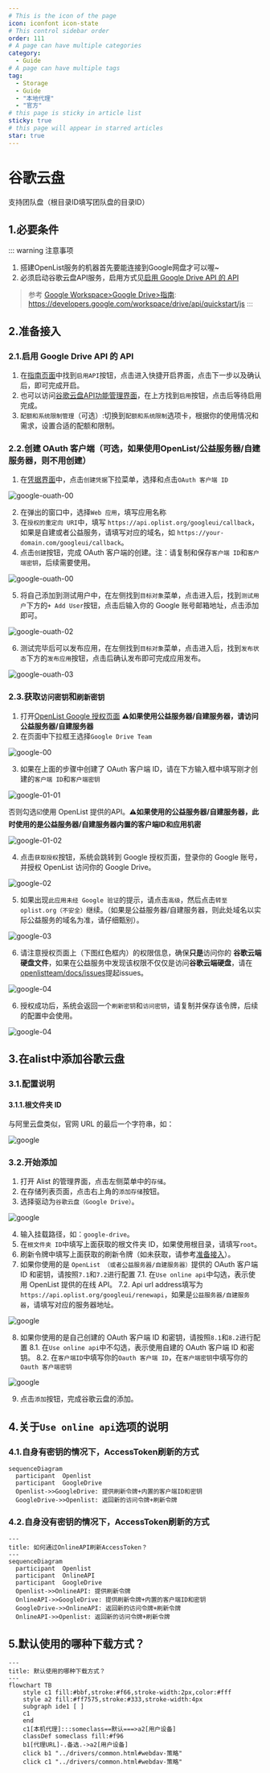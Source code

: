 ```yaml
---
# This is the icon of the page
icon: iconfont icon-state
# This control sidebar order
order: 111
# A page can have multiple categories
category:
  - Guide
# A page can have multiple tags
tag:
  - Storage
  - Guide
  - "本地代理"
  - "官方"
# this page is sticky in article list
sticky: true
# this page will appear in starred articles
star: true
---
```


# 谷歌云盘
支持团队盘（根目录ID填写团队盘的目录ID）
## 1.必要条件
::: warning 注意事项

1. 搭建OpenList服务的机器首先要能连接到Google网盘才可以喔~
2. 必须启动谷歌云盘API服务，启用方式见[启用 Google Drive API 的 API](#启用-google-drive-api-的-api)
> 参考 [Google Workspace>Google Drive>指南](https://developers.google.com/workspace/drive/api/quickstart/js): https://developers.google.com/workspace/drive/api/quickstart/js
:::

## 2.准备接入
### 2.1.启用 Google Drive API 的 API
1. 在[指南页面](https://developers.google.com/workspace/drive/api/quickstart/js)中找到`启用API`按钮，点击进入快捷开启界面，点击下一步以及确认后，即可完成开启。
2. 也可以访问[谷歌云盘API功能管理界面](https://console.cloud.google.com/apis/library/drive.googleapis.com)，在上方找到`启用`按钮，点击后等待启用完成。
3. `配额和系统限制管理`（可选）:切换到`配额和系统限制`选项卡，根据你的使用情况和需求，设置合适的配额和限制。

### 2.2.创建 OAuth 客户端（可选，如果使用OpenList/公益服务器/自建服务器，则不用创建）
1. 在[凭据界面](https://console.cloud.google.com/apis/credentials?hl=zh-cn)中，点击`创建凭据`下拉菜单，选择和点击`OAuth 客户端 ID`

![google-ouath-00](/img/drivers/google/google-ouath-00.png)

2. 在弹出的窗口中，选择`Web 应用`，填写应用名称
3. 在`授权的重定向 URI`中，填写 `https://api.oplist.org/googleui/callback`，如果是自建或者公益服务，请填写对应的域名，如 `https://your-domain.com/googleui/callback`。
4. 点击`创建`按钮，完成 OAuth 客户端的创建。注：请复制和保存`客户端 ID`和`客户端密钥`，后续需要使用。

![google-ouath-00](/img/drivers/google/google-ouath-01.png)

5. 将自己添加到测试用户中，在左侧找到`目标对象`菜单，点击进入后，找到`测试用户`下方的`+ Add User`按钮，点击后输入你的 Google 账号邮箱地址，点击添加即可。

![google-ouath-02](/img/drivers/google/google-ouath-02.png)

6. 测试完毕后可以发布应用，在左侧找到`目标对象`菜单，点击进入后，找到`发布状态`下方的`发布应用`按钮，点击后确认发布即可完成应用发布。

![google-ouath-03](/img/drivers/google/google-ouath-03.png)

### 2.3.获取`访问密钥`和`刷新密钥`
1. 打开[OpenList Google 授权页面](https://api.oplist.org/) **⚠️如果使用公益服务器/自建服务器，请访问公益服务器/自建服务器**
2. 在页面中下拉框王选择`Google Drive Team`

![google-00](/img/drivers/google/google-00.png)

3. 如果在上面的步骤中创建了 OAuth 客户端 ID，请在下方输入框中填写刚才创建的`客户端 ID`和`客户端密钥`

![google-01-01](/img/drivers/google/google-01-01.png)

否则勾选☑️使用 OpenList 提供的API。**⚠️如果使用的公益服务器/自建服务器，此时使用的是公益服务器/自建服务器内置的客户端ID和应用机密**

![google-01-02](/img/drivers/google/google-01-02.png)

4. 点击`获取授权`按钮，系统会跳转到 Google 授权页面，登录你的 Google 账号，并授权 OpenList 访问你的 Google Drive。

![google-02](/img/drivers/google/google-02.png)

5. 如果出现`此应用未经 Google 验证`的提示，请点击`高级`，然后点击`转至oplist.org（不安全）`继续。（如果是公益服务器/自建服务器，则此处域名以实际公益服务的域名为准，请仔细甄别）。

![google-03](/img/drivers/google/google-03.png)


6. 请注意授权页面上（下图红色框内）的权限信息，确保**只是**访问你的 **谷歌云端硬盘文件**，如果在公益服务中发现该权限不仅仅是访问**谷歌云端硬盘**，请在[openlistteam/docs/issues](https://github.com/openlistteam/docs/issues)提起issues。

![google-04](/img/drivers/google/google-04.png)

6. 授权成功后，系统会返回一个`刷新密钥`和`访问密钥`，请复制并保存该令牌，后续的配置中会使用。

![google-04](/img/drivers/google/google-05.png)


## 3.在alist中添加谷歌云盘

### 3.1.配置说明
#### 3.1.1.**根文件夹 ID**

与阿里云盘类似，官网 URL 的最后一个字符串，如：

![google](/img/drivers/google/googledrive-dir.png)

### 3.2.开始添加
1. 打开 Alist 的管理界面，点击左侧菜单中的`存储`。
2. 在存储列表页面，点击右上角的`添加存储`按钮。
3. 选择驱动为`谷歌云盘（Google Drive）`。

![google](/img/drivers/google/google-06.png)

4. 输入挂载路径，如：`google-drive`。
5. 在`根文件夹 ID`中填写上面获取的根文件夹 ID，如果使用根目录，请填写`root`。
6. 刷新令牌中填写上面获取的刷新令牌（如未获取，请参考[准备接入](#2准备接入)）。
7. 如果你使用的是 `OpenList （或者公益服务器/自建服务器）`提供的 OAuth 客户端 ID 和密钥，请按照`7.1`和`7.2`进行配置
  7.1. 在`Use online api`中勾选，表示使用 OpenList 提供的在线 API。
  7.2. Api url address填写为 `https://api.oplist.org/googleui/renewapi`，如果是`公益服务器/自建服务器`，请填写对应的服务器地址。

![google](/img/drivers/google/google-07.png) 

8. 如果你使用的是自己创建的 OAuth 客户端 ID 和密钥，请按照`8.1`和`8.2`进行配置
  8.1. 在`Use online api`中不勾选，表示使用自建的 OAuth 客户端 ID 和密钥。
  8.2. 在`客户端ID`中填写你的`Oauth 客户端 ID`，在`客户端密钥`中填写你的`Oauth 客户端密钥`

![google](/img/drivers/google/google-08.png) 

9. 点击`添加`按钮，完成谷歌云盘的添加。


## 4.关于`Use online api`选项的说明
### 4.1.自身有密钥的情况下，AccessToken刷新的方式
```mermaid
sequenceDiagram
  participant  Openlist
  participant  GoogleDrive
  Openlist->>GoogleDrive: 提供刷新令牌+内置的客户端ID和密钥
  GoogleDrive->>Openlist: 返回新的访问令牌+刷新令牌

```
### 4.2.自身没有密钥的情况下，AccessToken刷新的方式
```mermaid
---
title: 如何通过OnlineAPI刷新AccessToken？
---
sequenceDiagram
  participant  Openlist
  participant  OnlineAPI
  participant  GoogleDrive
  Openlist->>OnlineAPI: 提供刷新令牌
  OnlineAPI->>GoogleDrive: 提供刷新令牌+内置的客户端ID和密钥
  GoogleDrive->>OnlineAPI: 返回新的访问令牌+刷新令牌
  OnlineAPI->>Openlist: 返回新的访问令牌+刷新令牌
```
## 5.默认使用的哪种下载方式？
```mermaid
---
title: 默认使用的哪种下载方式？
---
flowchart TB
    style c1 fill:#bbf,stroke:#f66,stroke-width:2px,color:#fff
    style a2 fill:#ff7575,stroke:#333,stroke-width:4px
    subgraph ide1 [ ]
    c1
    end
    c1[本机代理]:::someclass==默认===>a2[用户设备]
    classDef someclass fill:#f96
    b1[代理URL]-.备选.->a2[用户设备]
    click b1 "../drivers/common.html#webdav-策略"
    click c1 "../drivers/common.html#webdav-策略"
```